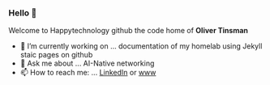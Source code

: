 ### Hello 👋

Welcome to Happytechnology github the code home of **Oliver Tinsman**

- 🔭 I’m currently working on ... documentation of my homelab using Jekyll staic pages on github
- 💬 Ask me about ... AI-Native networking
- 📫 How to reach me: ... [LinkedIn](https://www.linkedin.com/in/olivertinsman/) or [www](https://www.olivertinsman.com)
<!--
**happytechnology/happytechnology** is a ✨ _special_ ✨ repository because its `README.md` (this file) appears on your GitHub profile.

Here are some ideas to get you started:

- 🔭 I’m currently working on ...
- 🌱 I’m currently learning ...
- 👯 I’m looking to collaborate on ...
- 🤔 I’m looking for help with ...
- 💬 Ask me about ...
- 📫 How to reach me: ...
- 😄 Pronouns: ...
- ⚡ Fun fact: ...
-->
